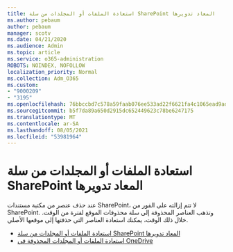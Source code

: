 ```yaml
---
title: استعادة الملفات أو المجلدات من سلة SharePoint المعاد تدويرها
ms.author: pebaum
author: pebaum
manager: scotv
ms.date: 04/21/2020
ms.audience: Admin
ms.topic: article
ms.service: o365-administration
ROBOTS: NOINDEX, NOFOLLOW
localization_priority: Normal
ms.collection: Adm_O365
ms.custom:
- "9000209"
- "3195"
ms.openlocfilehash: 76bbccbd7c578a59faab076ee533ad22f6621fa4c1065ead9adce091acb0ef51
ms.sourcegitcommit: b5f7da89a650d2915dc652449623c78be6247175
ms.translationtype: MT
ms.contentlocale: ar-SA
ms.lasthandoff: 08/05/2021
ms.locfileid: "53981964"
---
```

# <a name="restore-files-or-folders-from-the-sharepoint-recycle-bin"></a>استعادة الملفات أو المجلدات من سلة SharePoint المعاد تدويرها 

عند حذف عنصر من مكتبة مستندات SharePoint، لا تتم إزالته على الفور من SharePoint. وتذهب العناصر المحذوفة إلى سلة محذوفات الموقع لفترة من الوقت. خلال ذلك الوقت، يمكنك استعادة العناصر التي حذفتها إلى موقعها الأصلي.

- [استعادة الملفات أو المجلدات من سلة SharePoint المعاد تدويرها](https://support.office.com/article/Restore-items-in-the-Recycle-Bin-of-a-SharePoint-site-6df466b6-55f2-4898-8d6e-c0dff851a0be)
- [استعادة الملفات أو المجلدات المحذوفة في OneDrive](https://support.office.com/article/restore-deleted-files-or-folders-in-onedrive-949ada80-0026-4db3-a953-c99083e6a84f)
